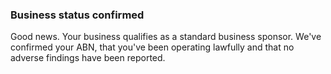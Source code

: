 ### Business status confirmed

Good news. Your business qualifies as a standard business sponsor. We've confirmed your ABN, that you've been operating lawfully and that no adverse findings have been reported.
